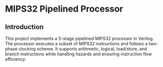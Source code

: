 # MIPS32 Pipelined Processor

## Introduction

This project implements a 5-stage pipelined MIPS32 processor in Verilog. The processor executes a subset of MIPS32 instructions and follows a two-phase clocking scheme. It supports arithmetic, logical, load/store, and branch instructions while handling hazards and ensuring instruction flow efficiency.
